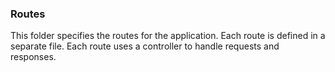 ### Routes

This folder specifies the routes for the application. Each route is defined in a separate file. Each route uses a controller to handle requests and responses.
